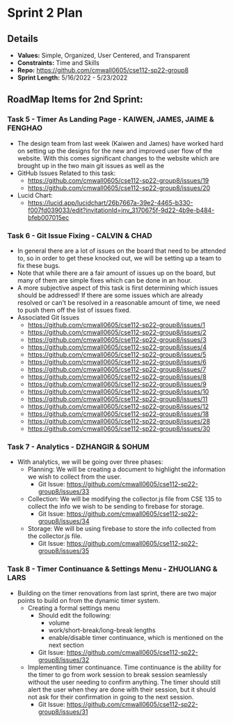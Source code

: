 # Sprint 2 Plan
## Details
* **Values:** Simple, Organized, User Centered, and Transparent
* **Constraints:** Time and Skills
* **Repo:** https://github.com/cmwall0605/cse112-sp22-group8
* **Sprint Length:** 5/16/2022 - 5/23/2022
## RoadMap Items for 2nd Sprint:
### Task 5 - Timer As Landing Page - KAIWEN, JAMES, JAIME & FENGHAO
* The design team from last week (Kaiwen and James) have worked hard on setting up the designs for the new and improved user flow of the website. With this comes significant changes to the website which are brought up in the two main git issues as well as the
* GitHub Issues Related to this task:
  * https://github.com/cmwall0605/cse112-sp22-group8/issues/19
  * https://github.com/cmwall0605/cse112-sp22-group8/issues/20
* Lucid Chart:
  * https://lucid.app/lucidchart/26b7667a-39e2-4465-b330-f007fd039033/edit?invitationId=inv_3170675f-9d22-4b9e-b484-bfeb007015ec

### Task 6 - Git Issue Fixing - CALVIN & CHAD
* In general there are a lot of issues on the board that need to be attended to, so in  order to get these knocked out, we will be setting up a team to fix these bugs.
* Note that while there are a fair amount of issues up on the board, but many of them are simple fixes which can be done in an hour.
* A more subjective aspect of this task is first determining which issues should be addressed! If there are some issues which are already resolved or can't be resolved in a reasonable amount of time, we need to push them off the list of issues fixed.
* Associated Git Issues
  * https://github.com/cmwall0605/cse112-sp22-group8/issues/1
  * https://github.com/cmwall0605/cse112-sp22-group8/issues/2
  * https://github.com/cmwall0605/cse112-sp22-group8/issues/3
  * https://github.com/cmwall0605/cse112-sp22-group8/issues/4
  * https://github.com/cmwall0605/cse112-sp22-group8/issues/5
  * https://github.com/cmwall0605/cse112-sp22-group8/issues/6
  * https://github.com/cmwall0605/cse112-sp22-group8/issues/7
  * https://github.com/cmwall0605/cse112-sp22-group8/issues/8
  * https://github.com/cmwall0605/cse112-sp22-group8/issues/9
  * https://github.com/cmwall0605/cse112-sp22-group8/issues/10
  * https://github.com/cmwall0605/cse112-sp22-group8/issues/11
  * https://github.com/cmwall0605/cse112-sp22-group8/issues/12
  * https://github.com/cmwall0605/cse112-sp22-group8/issues/18
  * https://github.com/cmwall0605/cse112-sp22-group8/issues/28
  * https://github.com/cmwall0605/cse112-sp22-group8/issues/30

### Task 7 - Analytics - DZHANGIR & SOHUM
* With analytics, we will be going over three phases:
  * Planning: We will be creating a document to highlight the information we wish to collect from the user.
    * Git Issue: https://github.com/cmwall0605/cse112-sp22-group8/issues/33
  * Collection: We will be modifying the collector.js file from CSE 135 to collect the info we wish to be sending to firebase for storage.
    * Git Issue: https://github.com/cmwall0605/cse112-sp22-group8/issues/34
  * Storage: We will be using firebase to store the info collected from the collector.js file.
    * Git Issue: https://github.com/cmwall0605/cse112-sp22-group8/issues/35

### Task 8 - Timer Continuance & Settings Menu - ZHUOLIANG & LARS
* Building on the timer renovations from last sprint, there are two major points to build on from the dynamic timer system.
  * Creating a formal settings menu
    * Should edit the following:
      * volume
      * work/short-break/long-break lengths
      * enable/disable timer continuance, which is mentioned on the next section
    * Git Issue: https://github.com/cmwall0605/cse112-sp22-group8/issues/32
  * Implementing timer continuance. Time continuance is the ability for the timer to go from work session to break session seamlessly without the user needing to confirm anything. The timer should still alert the user when they are done with their session, but it should not ask for their confirmation in going to the next session.
    * Git Issue: https://github.com/cmwall0605/cse112-sp22-group8/issues/31